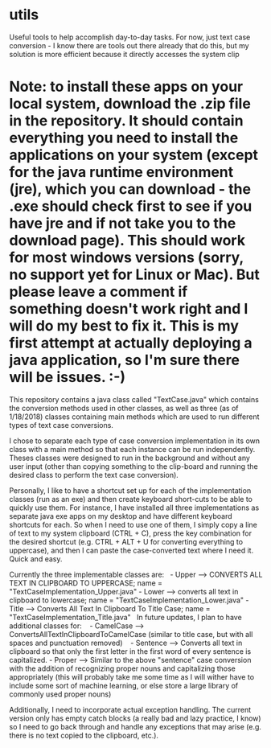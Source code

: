 # utils
Useful tools to help accomplish day-to-day tasks.  For now, just text case conversion - I know there are tools out there already that do this, but my solution is more efficient because it directly accesses the system clip

# Note: to install these apps on your local system, download the .zip file in the repository. It should contain everything you need to install the applications on your system (except for the java runtime environment (jre), which you can download - the .exe should check first to see if you have jre and if not take you to the download page). This should work for most windows versions (sorry, no support yet for Linux or Mac). But please leave a comment if something doesn't work right and I will do my best to fix it. This is my first attempt at actually deploying a java application, so I'm sure there will be issues.  :-)


This repository contains a java class called "TextCase.java" which contains the conversion methods used in other classes, as well as three (as of 1/18/2018) classes containing main methods which are used to run different types of text case conversions.

I chose to separate each type of case conversion implementation in its own class with a main method so that each instance can be run independently. Theses classes were designed to run in the background and without any user input (other than copying something to the clip-board and running the desired class to perform the text case conversion).  

Personally, I like to have a shortcut set up for each of the implementation classes (run as an exe) and then create keyboard short-cuts to be able to quickly use them.  For instance, I have installed all three implementations as separate java exe apps on my desktop and have different keyboard shortcuts for each.  So when I need to use one of them, I simply copy a line of text to my system clipboard (CTRL + C), press the key combination for the desired shortcut (e.g. CTRL + ALT + U for converting everything to uppercase), and then I can paste the case-converted text where I need it.  Quick and easy.

Currently the three implementable classes are:
    - Upper --> CONVERTS ALL TEXT IN CLIPBOARD TO UPPERCASE; name = "TextCaseImplementation_Upper.java"
    - Lower --> converts all text in clipboard to lowercase; name = "TextCaseImplementation_Lower.java"
    - Title --> Converts All Text In Clipboard To Title Case; name = "TextCaseImplementation_Title.java"
  
  In future updates, I plan to have additional classes for:
    - CamelCase --> ConvertsAllTextInClipboardToCamelCase (similar to title case, but with all spaces and punctuation removed)
    - Sentence  --> Converts all text in clipboard so that only the first letter in the first word of every sentence is capitalized.
    - Proper    --> Similar to the above "sentence" case conversion with the addition of recognizing proper nouns and capitalizing those appropriately (this will probably take me some time as I will wither have to include some sort of machine learning, or else store a large library of commonly used proper nouns)
    
Additionally, I need to incorporate actual exception handling.  The current version only has empty catch blocks (a really bad and lazy practice, I know) so I need to go back through and handle any exceptions that may arise (e.g. there is no text copied to the clipboard, etc.).
